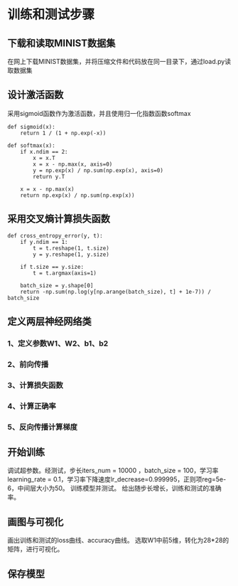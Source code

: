 # 训练和测试步骤
## 下载和读取MINIST数据集
在网上下载MINIST数据集，并将压缩文件和代码放在同一目录下，通过load.py读取数据集
## 设计激活函数
采用sigmoid函数作为激活函数，并且使用归一化指数函数softmax
```
def sigmoid(x):
    return 1 / (1 + np.exp(-x))

def softmax(x):
    if x.ndim == 2:
        x = x.T
        x = x - np.max(x, axis=0)
        y = np.exp(x) / np.sum(np.exp(x), axis=0)
        return y.T

    x = x - np.max(x)
    return np.exp(x) / np.sum(np.exp(x))
```
## 采用交叉熵计算损失函数
```
def cross_entropy_error(y, t):
    if y.ndim == 1:
        t = t.reshape(1, t.size)
        y = y.reshape(1, y.size)

    if t.size == y.size:
        t = t.argmax(axis=1)

    batch_size = y.shape[0]
    return -np.sum(np.log(y[np.arange(batch_size), t] + 1e-7)) / batch_size
```
## 定义两层神经网络类
### 1、定义参数W1、W2、b1、b2
### 2、前向传播
### 3、计算损失函数
### 4、计算正确率
### 5、反向传播计算梯度
## 开始训练
调试超参数。经测试，步长iters_num = 10000  ，batch_size = 100，学习率learning_rate = 0.1，学习率下降速度lr_decrease=0.999995，正则项reg=5e-6，中间层大小为50。
训练模型并测试。
给出随步长增长，训练和测试的准确率。
## 画图与可视化
画出训练和测试的loss曲线、accuracy曲线。
选取W1中前5维，转化为28*28的矩阵，进行可视化。
## 保存模型

